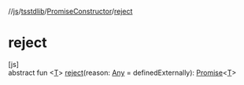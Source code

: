 //[js](../../../index.md)/[tsstdlib](../index.md)/[PromiseConstructor](index.md)/[reject](reject.md)

# reject

[js]\
abstract fun &lt;[T](reject.md)&gt; [reject](reject.md)(reason: [Any](https://kotlinlang.org/api/latest/jvm/stdlib/kotlin/-any/index.html) = definedExternally): [Promise](https://kotlinlang.org/api/latest/jvm/stdlib/kotlin.js/-promise/index.html)&lt;[T](reject.md)&gt;
